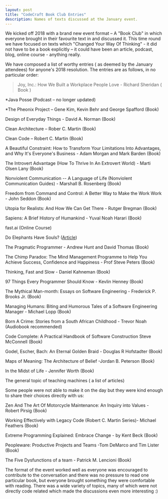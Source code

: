 ```yaml
---
layout: post
title: "CodeCraft Book Club Entries"
description: Names of texts discussed at the January event.
---
```


We kicked off 2018 with a brand new event format – A "Book Club" in which everyone brought in their favourite text in and discussed it. This time round we have focused on texts which "Changed Your Way Of Thinking"  - it did not have to be a book explicitly – it could have been an article,  podcast, blog, online course  - anything really.

We have composed a list of worthy entries ( as deemed by the January attendees) for anyone's 2018  resolution.  The entries are as follows, in no particular order:   

>Joy, Inc.: How We Built a Workplace People Love  - Richard Sheridan ( Book )  

*Java Posse (Podcast – no longer updated)  

*The Pheonix Project – Gene Kim, Kevin Behr and George Spafford (Book)   

Design of Everyday Things  - David A. Norman (Book)    

Clean Architecture  – Rober C. Martin (Book)  

Clean Code – Robert C. Martin (Book)  

A Beautiful Constraint: How to Transform Your Limitations Into Advantages, and Why It's Everyone's Business -  Adam Morgan and Mark Barden (Book)   

The Introvert Advantage (How To Thrive In An Extrovert World) - Marti Olsen Lany (Book)  

Nonviolent Communication -- A Language of Life (Nonviolent Communication Guides) - Marshall B. Rosenberg (Book)  

Freedom from Command and Control: A Better Way to Make the Work Work - John Seddon (Book)  

Utopia for Realists: And How We Can Get There - Rutger Bregman (Book)  

Sapiens: A Brief History of Humankind - Yuval Noah Harari (Book)  

fast.ai (Online Course)

Do Elephants Have Souls? ([Article](https://www.thenewatlantis.com/publications/do-elephants-have-souls))   

The Pragmatic Programmer - Andrew Hunt and David Thomas (Book)  

The Chimp Paradox: The Mind Management Programme to Help You Achieve Success, Confidence and Happiness -  Prof Steve Peters (Book)  

Thinking, Fast and Slow -  Daniel Kahneman (Book)  

97 Things Every Programmer Should Know - Kevlin Henney  (Book)  

The Mythical Man-month: Essays on Software Engineering -  Frederick P. Brooks Jr. (Book)  

Managing Humans: Biting and Humorous Tales of a Software Engineering Manager - Michael Lopp (Book)  

Born A Crime: Stories from a South African Childhood - Trevor Noah (Audiobook recommended)  

Code Complete: A Practical Handbook of Software Construction Steve McConnell (Book)  

Godel, Escher, Bach: An Eternal Golden Braid - Douglas R Hofstadter  (Book)  

Maps of Meaning: The Architecture of Belief -Jordan B. Peterson  (Book)  

In the Midst of Life - Jennifer Worth (Book)  

The general topic of teaching machines ( a list of articles)  


Some people were not able to make it on the day but they were kind enough to share their choices directly with us:   

Zen And The Art Of Motorcycle Maintenance: An Inquiry into Values  - Robert Pirsig (Book)  

Working Effectively with Legacy Code (Robert C. Martin Series)- Michael Feathers (Book)  

Extreme Programming Explained: Embrace Change - by Kent Beck  (Book)   

Peopleware: Productive Projects and Teams -Tom DeMarco and Tim Lister (Book)  

The Five Dysfunctions of a team - Patrick M. Lencioni (Book)  

The format of the event worked well as everyone was encouraged to contribute to the conversation and there was no pressure to read one particular book, but everyone brought something they were comfortable with reading.  There was a wide variety of topics, many of which were not directly code related which made the discussions even more interesting :)
